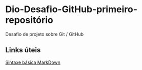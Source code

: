 # Dio-Desafio-GitHub-primeiro-repositório
Desafio de projeto sobre Git / GitHub
## Links úteis
[Sintaxe básica MarkDown](https://daringfireball.net/projects/markdown/syntax)

